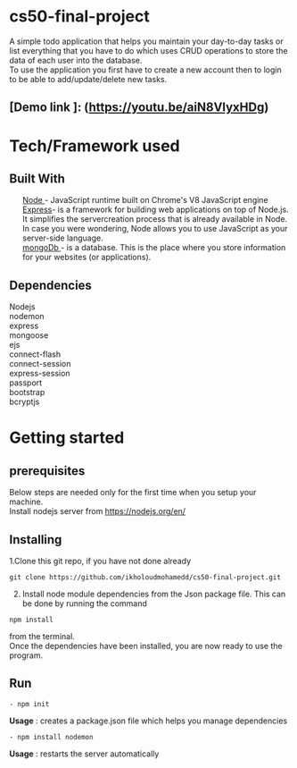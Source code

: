 # cs50-final-project
A simple todo application that helps you maintain your day-to-day tasks or list everything that you have to do which uses CRUD operations to store the data of each user into the database.<br />
To use the application you first have to create a new account then to login to be able to add/update/delete new tasks.

## [Demo link ]: (https://youtu.be/aiN8VIyxHDg)

# Tech/Framework used
## Built With
<ul>
  <a href = "https://nodejs.org/en/" >Node </a> - JavaScript runtime built on Chrome's V8 JavaScript engine  <br />
 <a href = "https://www.tutorialspoint.com/nodejs/nodejs_express_framework.htm">Express</a>- is a framework for building web applications on top of Node.js. It simplifies the servercreation process that is already available in Node. In case you were wondering, Node allows you to use JavaScript as your server-side language.<br />
 <a href = "https://www.mongodb.com/">mongoDb </a>- is a database. This is the place where you store information for your websites (or applications).<br />
</ul>
  

## Dependencies
Nodejs <br />
nodemon <br/>
express <br />
mongoose <br />
ejs <br />
connect-flash <br />
connect-session <br />
express-session <br />
passport <br />
bootstrap <br />
bcryptjs <br />

# Getting started
## prerequisites 
Below steps are needed only for the first time when you setup your machine. <br />
Install nodejs server from https://nodejs.org/en/

## Installing 
1.Clone this git repo, if you have not done already <br />
```
git clone https://github.com/ikholoudmohamedd/cs50-final-project.git
```
2. Install node module dependencies from the Json package file. This can be done by running the command <br />
```
npm install 
``` 
from the terminal. <br/> Once the dependencies have been installed, you are now ready to use the program.

## Run 
```
- npm init
```
**Usage** : creates a package.json file which helps you manage dependencies
```
- npm install nodemon
```
**Usage** : restarts the server automatically





